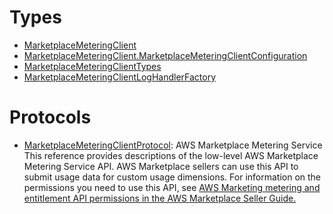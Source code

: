 # Types

  - [MarketplaceMeteringClient](/aws-sdk-swift/reference/0.x/AWSMarketplaceMetering/MarketplaceMeteringClient)
  - [MarketplaceMeteringClient.MarketplaceMeteringClientConfiguration](/aws-sdk-swift/reference/0.x/AWSMarketplaceMetering/MarketplaceMeteringClient_MarketplaceMeteringClientConfiguration)
  - [MarketplaceMeteringClientTypes](/aws-sdk-swift/reference/0.x/AWSMarketplaceMetering/MarketplaceMeteringClientTypes)
  - [MarketplaceMeteringClientLogHandlerFactory](/aws-sdk-swift/reference/0.x/AWSMarketplaceMetering/MarketplaceMeteringClientLogHandlerFactory)

# Protocols

  - [MarketplaceMeteringClientProtocol](/aws-sdk-swift/reference/0.x/AWSMarketplaceMetering/MarketplaceMeteringClientProtocol):
    <fullname>AWS Marketplace Metering Service</fullname>
    This reference provides descriptions of the low-level AWS Marketplace Metering
    Service API.
    AWS Marketplace sellers can use this API to submit usage data for custom usage
    dimensions.
    For information on the permissions you need to use this API, see
    <a href="https://docs.aws.amazon.com/marketplace/latest/userguide/iam-user-policy-for-aws-marketplace-actions.html">AWS Marketing metering and entitlement API permissions in the AWS Marketplace Seller Guide.
